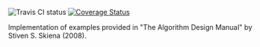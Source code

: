 ![Travis CI status](https://travis-ci.org/vitalyisaev2/skiena.svg)
[![Coverage Status](https://coveralls.io/repos/github/vitalyisaev2/skiena/badge.svg)](https://coveralls.io/github/vitalyisaev2/skiena)

Implementation of examples provided in "The Algorithm Design Manual" by Stiven S. Skiena (2008).

